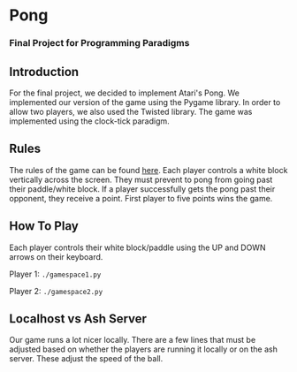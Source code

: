 # Pong
### Final Project for Programming Paradigms

## Introduction
For the final project, we decided to implement Atari's Pong. We implemented our version of the game using the Pygame library. In order to allow two players, we also used the Twisted library. The game was implemented using the clock-tick paradigm. 

## Rules
The rules of the game can be found [here](http://en.wikipedia.org/wiki/Pong).
Each player controls a white block vertically across the screen. They must prevent to pong from going past their paddle/white block. If a player successfully gets the pong past their opponent, they receive a point. First player to five points wins the game. 

## How To Play
Each player controls their white block/paddle using the UP and DOWN arrows on their keyboard. 

Player 1: `./gamespace1.py`

Player 2: `./gamespace2.py` 

## Localhost vs Ash Server
Our game runs a lot nicer locally. There are a few lines that must be adjusted based on whether the players are running it locally or on the ash server. These adjust the speed of the ball. 
